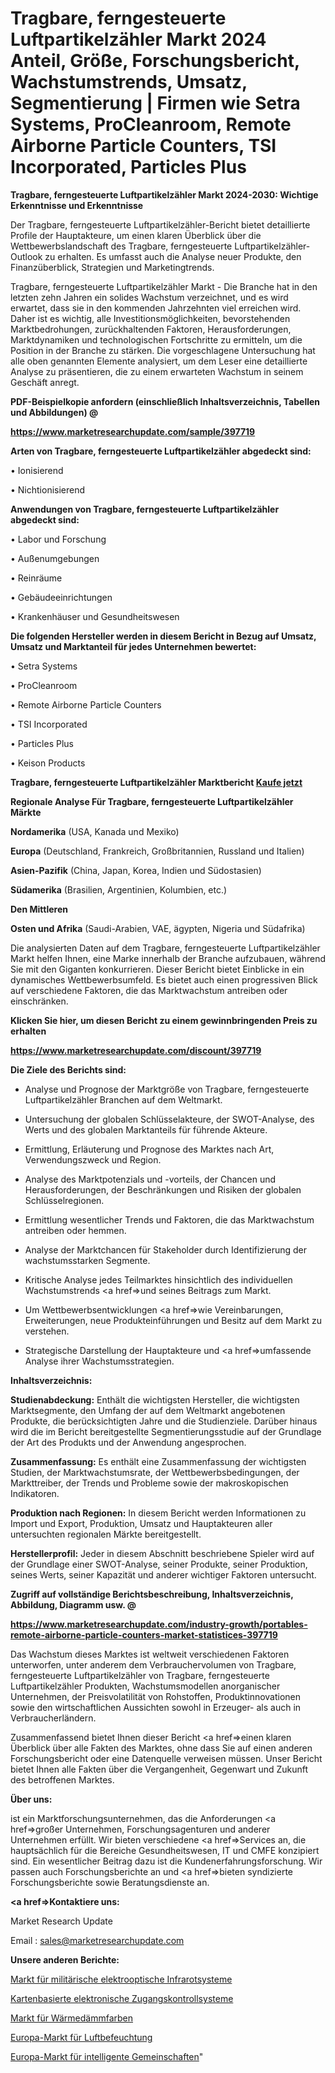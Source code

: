 # Tragbare, ferngesteuerte Luftpartikelzähler Markt 2024 Anteil, Größe, Forschungsbericht, Wachstumstrends, Umsatz, Segmentierung | Firmen wie Setra Systems, ProCleanroom, Remote Airborne Particle Counters, TSI Incorporated, Particles Plus

<strong>Tragbare, ferngesteuerte Luftpartikelzähler Markt 2024-2030: Wichtige Erkenntnisse und Erkenntnisse</strong>

Der Tragbare, ferngesteuerte Luftpartikelzähler-Bericht bietet detaillierte Profile der Hauptakteure, um einen klaren Überblick über die Wettbewerbslandschaft des Tragbare, ferngesteuerte Luftpartikelzähler-Outlook zu erhalten. Es umfasst auch die Analyse neuer Produkte, den Finanzüberblick, Strategien und Marketingtrends.

Tragbare, ferngesteuerte Luftpartikelzähler Markt - Die Branche hat in den letzten zehn Jahren ein solides Wachstum verzeichnet, und es wird erwartet, dass sie in den kommenden Jahrzehnten viel erreichen wird. Daher ist es wichtig, alle Investitionsmöglichkeiten, bevorstehenden Marktbedrohungen, zurückhaltenden Faktoren, Herausforderungen, Marktdynamiken und technologischen Fortschritte zu ermitteln, um die Position in der Branche zu stärken. Die vorgeschlagene Untersuchung hat alle oben genannten Elemente analysiert, um dem Leser eine detaillierte Analyse zu präsentieren, die zu einem erwarteten Wachstum in seinem Geschäft anregt.



<strong><b>PDF-Beispielkopie anfordern (einschließlich Inhaltsverzeichnis, Tabellen und Abbildungen) @ </b></strong>

<strong><a href=https://www.marketresearchupdate.com/sample/397719>

<strong>https://www.marketresearchupdate.com/sample/397719</u></a></strong></strong>



<strong>Arten von Tragbare, ferngesteuerte Luftpartikelzähler abgedeckt sind:</strong>

• Ionisierend

• Nichtionisierend



<strong>Anwendungen von Tragbare, ferngesteuerte Luftpartikelzähler abgedeckt sind:</strong>

• Labor und Forschung

• Außenumgebungen

• Reinräume

• Gebäudeeinrichtungen

• Krankenhäuser und Gesundheitswesen



<strong>Die folgenden Hersteller werden in diesem Bericht in Bezug auf Umsatz, Umsatz und Marktanteil für jedes Unternehmen bewertet:</strong>

• Setra Systems

• ProCleanroom

• Remote Airborne Particle Counters

• TSI Incorporated

• Particles Plus

• Keison Products



<strong>Tragbare, ferngesteuerte Luftpartikelzähler Marktbericht <a href=https://www.marketresearchupdate.com/buynow/397719>Kaufe jetzt</a></strong>



<strong>Regionale Analyse Für Tragbare, ferngesteuerte Luftpartikelzähler Märkte</strong>



<strong>Nordamerika</strong> (USA, Kanada und Mexiko)



<strong>Europa</strong> (Deutschland, Frankreich, Großbritannien, Russland und Italien)



<strong>Asien-Pazifik</strong> (China, Japan, Korea, Indien und Südostasien)



<strong>Südamerika</strong> (Brasilien, Argentinien, Kolumbien, etc.)



<strong>Den Mittleren</strong> 

<strong>Osten und Afrika</strong> (Saudi-Arabien, VAE, ägypten, Nigeria und Südafrika)

Die analysierten Daten auf dem Tragbare, ferngesteuerte Luftpartikelzähler Markt helfen Ihnen, eine Marke innerhalb der Branche aufzubauen, während Sie mit den Giganten konkurrieren. Dieser Bericht bietet Einblicke in ein dynamisches Wettbewerbsumfeld. Es bietet auch einen progressiven Blick auf verschiedene Faktoren, die das Marktwachstum antreiben oder einschränken.



<strong>Klicken Sie hier, um diesen Bericht zu einem gewinnbringenden Preis zu erhalten
</strong>

<strong><a href=https://www.marketresearchupdate.com/discount/397719>https://www.marketresearchupdate.com/discount/397719</b></u></strong></a>



<strong>Die Ziele des Berichts sind:</strong>

- Analyse und Prognose der Marktgröße von Tragbare, ferngesteuerte Luftpartikelzähler Branchen auf dem Weltmarkt.

- Untersuchung der globalen Schlüsselakteure, der SWOT-Analyse, des Werts und des globalen Marktanteils für führende Akteure.

- Ermittlung, Erläuterung und Prognose des Marktes nach Art, Verwendungszweck und Region.

- Analyse des Marktpotenzials und -vorteils, der Chancen und Herausforderungen, der Beschränkungen und Risiken der globalen Schlüsselregionen.

- Ermittlung wesentlicher Trends und Faktoren, die das Marktwachstum antreiben oder hemmen.

- Analyse der Marktchancen für Stakeholder durch Identifizierung der wachstumsstarken Segmente.

- Kritische Analyse jedes Teilmarktes hinsichtlich des individuellen Wachstumstrends <a href=>und</a> seines Beitrags zum Markt.

- Um Wettbewerbsentwicklungen <a href=>wie</a> Vereinbarungen, Erweiterungen, neue Produkteinführungen und Besitz auf dem Markt zu verstehen.

- Strategische Darstellung der Hauptakteure und <a href=>umfas</a>sende Analyse ihrer Wachstumsstrategien.



<strong>Inhaltsverzeichnis:</strong>



<strong>Studienabdeckung:</strong> Enthält die wichtigsten Hersteller, die wichtigsten Marktsegmente, den Umfang der auf dem Weltmarkt angebotenen Produkte, die berücksichtigten Jahre und die Studienziele. Darüber hinaus wird die im Bericht bereitgestellte Segmentierungsstudie auf der Grundlage der Art des Produkts und der Anwendung angesprochen.



<strong>Zusammenfassung:</strong> Es enthält eine Zusammenfassung der wichtigsten Studien, der Marktwachstumsrate, der Wettbewerbsbedingungen, der Markttreiber, der Trends und Probleme sowie der makroskopischen Indikatoren.



<strong>Produktion nach Regionen:</strong> In diesem Bericht werden Informationen zu Import und Export, Produktion, Umsatz und Hauptakteuren aller untersuchten regionalen Märkte bereitgestellt.



<strong>Herstellerprofil:</strong> Jeder in diesem Abschnitt beschriebene Spieler wird auf der Grundlage einer SWOT-Analyse, seiner Produkte, seiner Produktion, seines Werts, seiner Kapazität und anderer wichtiger Faktoren untersucht.



<strong><b>Zugriff auf vollständige Berichtsbeschreibung, Inhaltsverzeichnis, Abbildung, Diagramm usw. @ </b></strong>

<strong><a href=https://www.marketresearchupdate.com/industry-growth/portables-remote-airborne-particle-counters-market-statistices-397719>https://www.marketresearchupdate.com/industry-growth/portables-remote-airborne-particle-counters-market-statistices-397719</a></strong>

Das Wachstum dieses Marktes ist weltweit verschiedenen Faktoren unterworfen, unter anderem dem Verbrauchervolumen von Tragbare, ferngesteuerte Luftpartikelzähler von Tragbare, ferngesteuerte Luftpartikelzähler Produkten, Wachstumsmodellen anorganischer Unternehmen, der Preisvolatilität von Rohstoffen, Produktinnovationen sowie den wirtschaftlichen Aussichten sowohl in Erzeuger- als auch in Verbraucherländern.

Zusammenfassend bietet Ihnen dieser Bericht <a href=>einen</a> klaren Überblick über alle Fakten des Marktes, ohne dass Sie auf einen anderen Forschungsbericht oder eine Datenquelle verweisen müssen. Unser Bericht bietet Ihnen alle Fakten über die Vergangenheit, Gegenwart und Zukunft des betroffenen Marktes.



<strong>Über uns:</strong>

 ist ein Marktforschungsunternehmen, das die Anforderungen <a href=>großer</a> Unternehmen, Forschungsagenturen und anderer Unternehmen erfüllt. Wir bieten verschiedene <a href=>Services</a> an, die hauptsächlich für die Bereiche Gesundheitswesen, IT und CMFE konzipiert sind. Ein wesentlicher Beitrag dazu ist die Kundenerfahrungsforschung. Wir passen auch Forschungsberichte an und <a href=>bieten</a> syndizierte Forschungsberichte sowie Beratungsdienste an.



<strong><a href=>Kontaktiere uns:</a></strong>

Market Research Update

Email : sales@marketresearchupdate.com



<strong>Unsere anderen Berichte:</strong>

<a href=https://www.linkedin.com/pulse/military-electro-optics-infrared-systems-market>Markt für militärische elektrooptische Infrarotsysteme</a>

<a href=https://www.linkedin.com/pulse/card-based-electronic-access-control-systems>Kartenbasierte elektronische Zugangskontrollsysteme</a>

<a href=https://www.linkedin.com/pulse/thermal-insulation-paint-market-size-trends>Markt für Wärmedämmfarben</a>

<a href=https://www.linkedin.com/pulse/europe-air-humidification-market-2023-usd-explained>Europa-Markt für Luftbefeuchtung</a>

<a href=https://www.linkedin.com/pulse/europe-smart-communities-market-2030-jiiff/>Europa-Markt für intelligente Gemeinschaften</a>"
